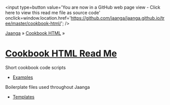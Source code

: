 <span style=display:none; >[You are now in a GitHub source code view - Click here to view this read me file as a web page]
( http://jaanga.github.io/cookbook-html/index.html "View file as a web page." ) </span>
<input type=button value='You are now in a GitHub web page view - Click here to view this read me file as source code' onclick=window.location.href='https://github.com/jaanga/jaanga.github.io/tree/master/cookbook-html/'; />  

[Jaanga]( http://jaanga.github.io ) &raquo; [Cookbook HTML]( http://jaanga.github.io/cookbook-html/  ) &raquo;  

[Cookbook HTML Read Me]( index.html )
====


Short cookbook code scripts

* [Examples]( http://jaanga.github.io/cookbook-html/examples/ )  

Boilerplate files used throughout Jaanga

* [Templates]( http://jaanga.github.io/cookbook-html/templates/  ) 